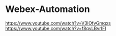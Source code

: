 # Webex-Automation
https://www.youtube.com/watch?v=V3IOfvGmqxs
https://www.youtube.com/watch?v=f8qvLBvrIFI
